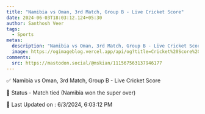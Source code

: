 ```yaml
---
title: "Namibia vs Oman, 3rd Match, Group B - Live Cricket Score"
date: 2024-06-03T18:03:12.124+05:30
author: Santhosh Veer
tags:
  - Sports
metas:
  description: "Namibia vs Oman, 3rd Match, Group B - Live Cricket Score - Match tied (Namibia won the super over)"
  image: https://ogimageblog.vercel.app/api/og?title=Cricket%20Score%20%F0%9F%8F%8F
comments:
  src: https://mastodon.social/@mskian/111567563137946177
---
```


✅ Namibia vs Oman, 3rd Match, Group B - Live Cricket Score

📑 Status - Match tied (Namibia won the super over)

<!--more-->

📝 Last Updated on : 6/3/2024, 6:03:12 PM
